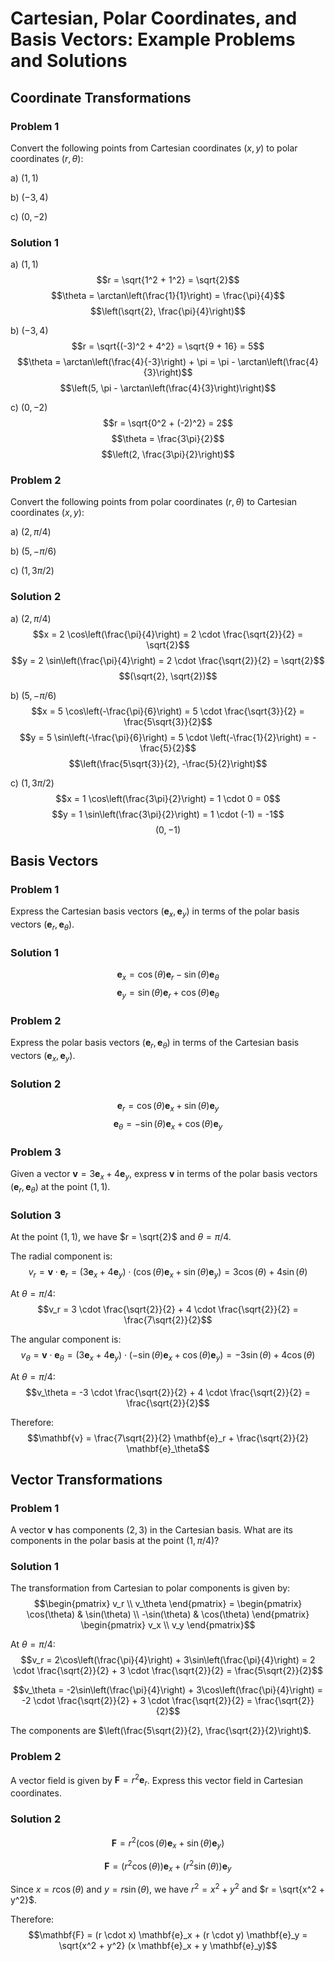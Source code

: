 # Cartesian, Polar Coordinates, and Basis Vectors: Example Problems and Solutions

## Coordinate Transformations

### Problem 1
Convert the following points from Cartesian coordinates $(x, y)$ to polar coordinates $(r, \theta)$:

a) $(1, 1)$

b) $(-3, 4)$

c) $(0, -2)$

### Solution 1

a) $(1, 1)$
$$r = \sqrt{1^2 + 1^2} = \sqrt{2}$$
$$\theta = \arctan\left(\frac{1}{1}\right) = \frac{\pi}{4}$$
$$\left(\sqrt{2}, \frac{\pi}{4}\right)$$

b) $(-3, 4)$
$$r = \sqrt{(-3)^2 + 4^2} = \sqrt{9 + 16} = 5$$
$$\theta = \arctan\left(\frac{4}{-3}\right) + \pi = \pi - \arctan\left(\frac{4}{3}\right)$$
$$\left(5, \pi - \arctan\left(\frac{4}{3}\right)\right)$$

c) $(0, -2)$
$$r = \sqrt{0^2 + (-2)^2} = 2$$
$$\theta = \frac{3\pi}{2}$$
$$\left(2, \frac{3\pi}{2}\right)$$

### Problem 2
Convert the following points from polar coordinates $(r, \theta)$ to Cartesian coordinates $(x, y)$:

a) $(2, \pi/4)$

b) $(5, -\pi/6)$

c) $(1, 3\pi/2)$

### Solution 2

a) $(2, \pi/4)$
$$x = 2 \cos\left(\frac{\pi}{4}\right) = 2 \cdot \frac{\sqrt{2}}{2} = \sqrt{2}$$
$$y = 2 \sin\left(\frac{\pi}{4}\right) = 2 \cdot \frac{\sqrt{2}}{2} = \sqrt{2}$$
$$(\sqrt{2}, \sqrt{2})$$

b) $(5, -\pi/6)$
$$x = 5 \cos\left(-\frac{\pi}{6}\right) = 5 \cdot \frac{\sqrt{3}}{2} = \frac{5\sqrt{3}}{2}$$
$$y = 5 \sin\left(-\frac{\pi}{6}\right) = 5 \cdot \left(-\frac{1}{2}\right) = -\frac{5}{2}$$
$$\left(\frac{5\sqrt{3}}{2}, -\frac{5}{2}\right)$$

c) $(1, 3\pi/2)$
$$x = 1 \cos\left(\frac{3\pi}{2}\right) = 1 \cdot 0 = 0$$
$$y = 1 \sin\left(\frac{3\pi}{2}\right) = 1 \cdot (-1) = -1$$
$$(0, -1)$$

## Basis Vectors

### Problem 1
Express the Cartesian basis vectors $(\mathbf{e}_x, \mathbf{e}_y)$ in terms of the polar basis vectors $(\mathbf{e}_r, \mathbf{e}_\theta)$.

### Solution 1
$$\mathbf{e}_x = \cos(\theta) \mathbf{e}_r - \sin(\theta) \mathbf{e}_\theta$$
$$\mathbf{e}_y = \sin(\theta) \mathbf{e}_r + \cos(\theta) \mathbf{e}_\theta$$

### Problem 2
Express the polar basis vectors $(\mathbf{e}_r, \mathbf{e}_\theta)$ in terms of the Cartesian basis vectors $(\mathbf{e}_x, \mathbf{e}_y)$.

### Solution 2
$$\mathbf{e}_r = \cos(\theta) \mathbf{e}_x + \sin(\theta) \mathbf{e}_y$$
$$\mathbf{e}_\theta = -\sin(\theta) \mathbf{e}_x + \cos(\theta) \mathbf{e}_y$$

### Problem 3
Given a vector $\mathbf{v} = 3\mathbf{e}_x + 4\mathbf{e}_y$, express $\mathbf{v}$ in terms of the polar basis vectors $(\mathbf{e}_r, \mathbf{e}_\theta)$ at the point $(1, 1)$.

### Solution 3
At the point $(1, 1)$, we have $r = \sqrt{2}$ and $\theta = \pi/4$.

The radial component is:
$$v_r = \mathbf{v} \cdot \mathbf{e}_r = (3\mathbf{e}_x + 4\mathbf{e}_y) \cdot (\cos(\theta)\mathbf{e}_x + \sin(\theta)\mathbf{e}_y) = 3\cos(\theta) + 4\sin(\theta)$$

At $\theta = \pi/4$:
$$v_r = 3 \cdot \frac{\sqrt{2}}{2} + 4 \cdot \frac{\sqrt{2}}{2} = \frac{7\sqrt{2}}{2}$$

The angular component is:
$$v_\theta = \mathbf{v} \cdot \mathbf{e}_\theta = (3\mathbf{e}_x + 4\mathbf{e}_y) \cdot (-\sin(\theta)\mathbf{e}_x + \cos(\theta)\mathbf{e}_y) = -3\sin(\theta) + 4\cos(\theta)$$

At $\theta = \pi/4$:
$$v_\theta = -3 \cdot \frac{\sqrt{2}}{2} + 4 \cdot \frac{\sqrt{2}}{2} = \frac{\sqrt{2}}{2}$$

Therefore:
$$\mathbf{v} = \frac{7\sqrt{2}}{2} \mathbf{e}_r + \frac{\sqrt{2}}{2} \mathbf{e}_\theta$$

## Vector Transformations

### Problem 1
A vector $\mathbf{v}$ has components $(2, 3)$ in the Cartesian basis. What are its components in the polar basis at the point $(1, \pi/4)$?

### Solution 1
The transformation from Cartesian to polar components is given by:
$$\begin{pmatrix} v_r \\ v_\theta \end{pmatrix} = \begin{pmatrix} \cos(\theta) & \sin(\theta) \\ -\sin(\theta) & \cos(\theta) \end{pmatrix} \begin{pmatrix} v_x \\ v_y \end{pmatrix}$$

At $\theta = \pi/4$:
$$v_r = 2\cos\left(\frac{\pi}{4}\right) + 3\sin\left(\frac{\pi}{4}\right) = 2 \cdot \frac{\sqrt{2}}{2} + 3 \cdot \frac{\sqrt{2}}{2} = \frac{5\sqrt{2}}{2}$$

$$v_\theta = -2\sin\left(\frac{\pi}{4}\right) + 3\cos\left(\frac{\pi}{4}\right) = -2 \cdot \frac{\sqrt{2}}{2} + 3 \cdot \frac{\sqrt{2}}{2} = \frac{\sqrt{2}}{2}$$

The components are $\left(\frac{5\sqrt{2}}{2}, \frac{\sqrt{2}}{2}\right)$.

### Problem 2
A vector field is given by $\mathbf{F} = r^2 \mathbf{e}_r$. Express this vector field in Cartesian coordinates.

### Solution 2
$$\mathbf{F} = r^2 (\cos(\theta) \mathbf{e}_x + \sin(\theta) \mathbf{e}_y)$$

$$\mathbf{F} = (r^2 \cos(\theta)) \mathbf{e}_x + (r^2 \sin(\theta)) \mathbf{e}_y$$

Since $x = r\cos(\theta)$ and $y = r\sin(\theta)$, we have $r^2 = x^2 + y^2$ and $r = \sqrt{x^2 + y^2}$.

Therefore:
$$\mathbf{F} = (r \cdot x) \mathbf{e}_x + (r \cdot y) \mathbf{e}_y = \sqrt{x^2 + y^2} (x \mathbf{e}_x + y \mathbf{e}_y)$$